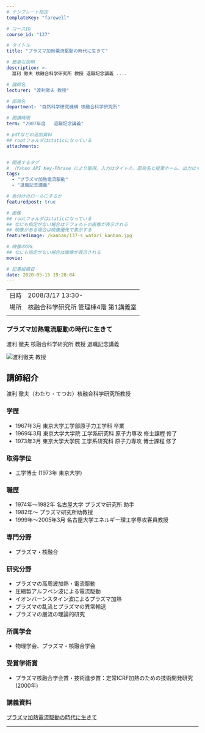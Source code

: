 ```yaml
---
# テンプレート指定
templateKey: "farewell"

# コースID
course_id: "137"

# タイトル
title: "プラズマ加熱電流駆動の時代に生きて"

# 簡単な説明
description: >-
  渡利 徹夫 核融合科学研究所 教授 退職記念講義 ....

# 講師名
lecturer: "渡利徹夫 教授"

# 部局名
department: "自然科学研究機構 核融合科学研究所"

# 開講時限
term: "2007年度	退職記念講義"

# pdfなどの追加資料
## rootフォルダはstaticになっている
attachments:


# 関連するタグ
# （Yahoo API Key-Phrase により取得。入力はタイトル、部局名と授業ホーム、出力はキーフレーズ（tags））
tags:
  - "プラズマ加熱電流駆動"
  - "退職記念講義"

# 色付けのロールにするか
featuredpost: true

# 画像
## rootフォルダはstaticになっている
## なにも指定がない場合はデフォルトの画像が表示される
## 映像がある場合は映像優先で表示する
featuredimage: /kanban/137-s_watari_kanban.jpg

# 映像のURL
## なにも指定がない場合は画像が表示される
movie: 

# 記事投稿日
date: 2020-05-15 19:28:04
---
```


|   |   |
|---|---|
| 日時 | 2008/3/17  13:30- |
| 場所 | 核融合科学研究所 管理棟4階 第1講義室 |
|   |   |


### プラズマ加熱電流駆動の時代に生きて


渡利 徹夫 核融合科学研究所 教授 退職記念講義



![渡利徹夫 教授](https://ocw.nagoya-u.jp/files/137/s_watari_kao.jpg)  

## 講師紹介

渡利 徹夫（わたり・てつお）核融合科学研究所教授 

### 学歴

  * 1967年3月 東京大学工学部原子力工学科 卒業
  * 1969年3月 東京大学大学院 工学系研究科 原子力専攻 修士課程 修了
  * 1973年3月 東京大学大学院 工学系研究科 原子力専攻 博士課程 修了

### 取得学位

  * 工学博士 (1973年 東京大学) 

### 職歴

  * 1974年〜1982年 名古屋大学 プラズマ研究所 助手
  * 1982年〜 プラズマ研究所助教授
  * 1999年〜2005年3月 名古屋大学エネルギー理工学専攻客員教授

### 専門分野

  * プラズマ・核融合

### 研究分野

  * プラズマの高周波加熱・電流駆動
  * 圧縮製アルフベン波による電流駆動
  * イオンバーンスタイン波によるプラズマ加熱
  * プラズマの乱流とプラズマの異常輸送
  * プラズマの層流の理論的研究

### 所属学会

  * 物理学会、プラズマ・核融合学会

### 受賞学術賞

  * プラズマ核融合学会賞・技術進歩賞：定常ICRF加熱のための技術開発研究 (2000年)


### 講義資料

[プラズマ加熱電流駆動の時代に生きて](https://ocw.nagoya-u.jp/files/137/watari_lect.pdf) 


-----